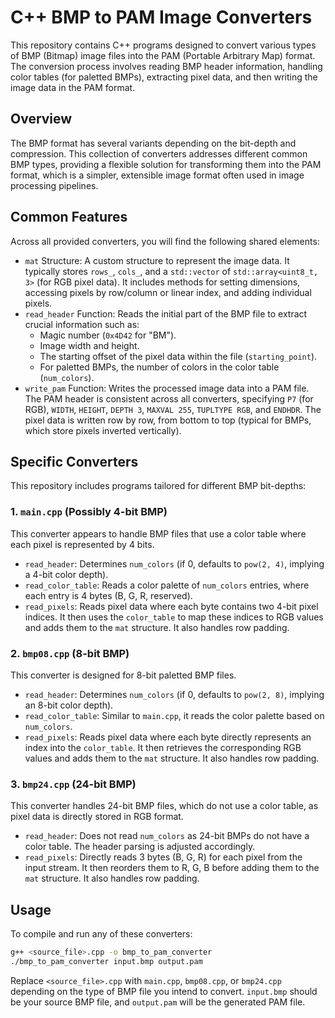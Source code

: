 # C++ BMP to PAM Image Converters

This repository contains C++ programs designed to convert various types of BMP (Bitmap) image files into the PAM (Portable Arbitrary Map) format. The conversion process involves reading BMP header information, handling color tables (for paletted BMPs), extracting pixel data, and then writing the image data in the PAM format.

## Overview

The BMP format has several variants depending on the bit-depth and compression. This collection of converters addresses different common BMP types, providing a flexible solution for transforming them into the PAM format, which is a simpler, extensible image format often used in image processing pipelines.

## Common Features

Across all provided converters, you will find the following shared elements:

-   `mat` Structure: A custom structure to represent the image data. It typically stores `rows_`, `cols_`, and a `std::vector` of `std::array<uint8_t, 3>` (for RGB pixel data). It includes methods for setting dimensions, accessing pixels by row/column or linear index, and adding individual pixels.
-   `read_header` Function: Reads the initial part of the BMP file to extract crucial information such as:
    -   Magic number (`0x4D42` for "BM").
    -   Image width and height.
    -   The starting offset of the pixel data within the file (`starting_point`).
    -   For paletted BMPs, the number of colors in the color table (`num_colors`).
-   `write_pam` Function: Writes the processed image data into a PAM file. The PAM header is consistent across all converters, specifying `P7` (for RGB), `WIDTH`, `HEIGHT`, `DEPTH 3`, `MAXVAL 255`, `TUPLTYPE RGB`, and `ENDHDR`. The pixel data is written row by row, from bottom to top (typical for BMPs, which store pixels inverted vertically).

## Specific Converters

This repository includes programs tailored for different BMP bit-depths:

### 1. `main.cpp` (Possibly 4-bit BMP)

This converter appears to handle BMP files that use a color table where each pixel is represented by 4 bits.

-   `read_header`: Determines `num_colors` (if 0, defaults to `pow(2, 4)`, implying a 4-bit color depth).
-   `read_color_table`: Reads a color palette of `num_colors` entries, where each entry is 4 bytes (B, G, R, reserved).
-   `read_pixels`: Reads pixel data where each byte contains two 4-bit pixel indices. It then uses the `color_table` to map these indices to RGB values and adds them to the `mat` structure. It also handles row padding.

### 2. `bmp08.cpp` (8-bit BMP)

This converter is designed for 8-bit paletted BMP files.

-   `read_header`: Determines `num_colors` (if 0, defaults to `pow(2, 8)`, implying an 8-bit color depth).
-   `read_color_table`: Similar to `main.cpp`, it reads the color palette based on `num_colors`.
-   `read_pixels`: Reads pixel data where each byte directly represents an index into the `color_table`. It then retrieves the corresponding RGB values and adds them to the `mat` structure. It also handles row padding.

### 3. `bmp24.cpp` (24-bit BMP)

This converter handles 24-bit BMP files, which do not use a color table, as pixel data is directly stored in RGB format.

-   `read_header`: Does not read `num_colors` as 24-bit BMPs do not have a color table. The header parsing is adjusted accordingly.
-   `read_pixels`: Directly reads 3 bytes (B, G, R) for each pixel from the input stream. It then reorders them to R, G, B before adding them to the `mat` structure. It also handles row padding.

## Usage

To compile and run any of these converters:

```bash
g++ <source_file>.cpp -o bmp_to_pam_converter
./bmp_to_pam_converter input.bmp output.pam
```

Replace `<source_file>.cpp` with `main.cpp`, `bmp08.cpp`, or `bmp24.cpp` depending on the type of BMP file you intend to convert. `input.bmp` should be your source BMP file, and `output.pam` will be the generated PAM file.
